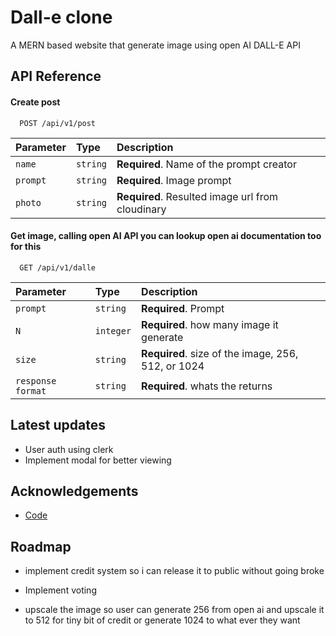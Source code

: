 # Dall-e clone

A MERN based website that generate image using open AI DALL-E API

## API Reference

#### Create post

```http
  POST /api/v1/post
```

| Parameter | Type     | Description                                      |
| :-------- | :------- | :----------------------------------------------- |
| `name`    | `string` | **Required**. Name of the prompt creator         |
| `prompt`  | `string` | **Required**. Image prompt                       |
| `photo`   | `string` | **Required**. Resulted image url from cloudinary |

#### Get image, calling open AI API you can lookup open ai documentation too for this

```http
  GET /api/v1/dalle
```

| Parameter         | Type      | Description                                        |
| :---------------- | :-------- | :------------------------------------------------- |
| `prompt`          | `string`  | **Required**. Prompt                               |
| `N`               | `integer` | **Required**. how many image it generate           |
| `size`            | `string`  | **Required**. size of the image, 256, 512, or 1024 |
| `response format` | `string`  | **Required**. whats the returns                    |

## Latest updates

- User auth using clerk
- Implement modal for better viewing

## Acknowledgements

- [Code](https://github.com/adrianhajdin/project_ai_mern_image_generation)

## Roadmap

- implement credit system so i can release it to public without going broke

- Implement voting

- upscale the image so user can generate 256 from open ai and upscale it to 512 for tiny bit of credit or generate 1024 to what ever they want
